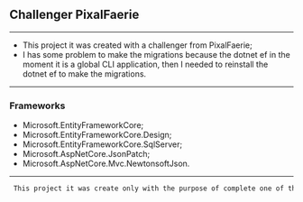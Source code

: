 ﻿## Challenger PixalFaerie
---

- This project it was created with a challenger from PixalFaerie;
- I has some problem to make the migrations because the dotnet ef in the moment it is a global CLI application, then I needed to reinstall the dotnet ef to make the migrations.
---
### Frameworks
- Microsoft.EntityFrameworkCore;
- Microsoft.EntityFrameworkCore.Design;
- Microsoft.EntityFrameworkCore.SqlServer;
- Microsoft.AspNetCore.JsonPatch;
- Microsoft.AspNetCore.Mvc.NewtonsoftJson.
---
```diff
 This project it was create only with the purpose of complete one of the challenger to work in the PixalFaerie.
 ```
